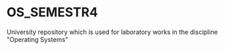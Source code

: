 # OS_SEMESTR4
University repository which is used for laboratory works in the discipline "Operating Systems"
